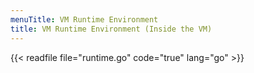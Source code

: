 ```yaml
---
menuTitle: VM Runtime Environment
title: VM Runtime Environment (Inside the VM)
---
```


{{< readfile file="runtime.go" code="true" lang="go" >}}
